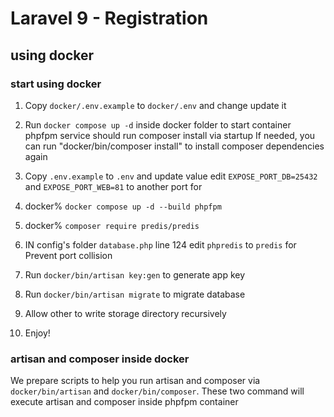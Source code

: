 # Laravel 9 - Registration

## using docker

### start using docker

1. Copy `docker/.env.example` to `docker/.env` and change update it
2. Run `docker compose up -d` inside docker folder to start container
        phpfpm service should run composer install via startup
        If needed, you can run "docker/bin/composer install" to install composer dependencies again

3. Copy `.env.example` to `.env` and update value edit `EXPOSE_PORT_DB=25432` and `EXPOSE_PORT_WEB=81` to another port for 
4. docker% `docker compose up -d --build phpfpm`
5. docker% `composer require predis/predis`
6. IN config's folder `database.php` line 124 edit `phpredis` to `predis` for Prevent port collision

7. Run `docker/bin/artisan key:gen` to generate app key
8. Run `docker/bin/artisan migrate` to migrate database
9. Allow other to write storage directory recursively
10. Enjoy!

### artisan and composer inside docker

We prepare scripts to help you run artisan and composer via `docker/bin/artisan` and `docker/bin/composer`. These two command will execute artisan and composer inside phpfpm container
